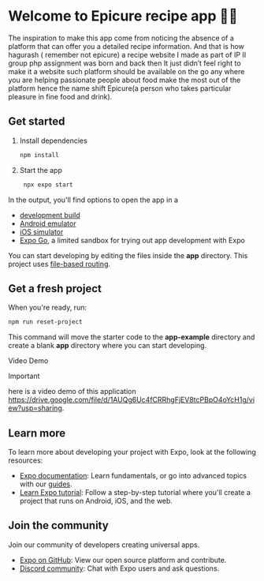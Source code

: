 # Welcome to Epicure recipe app 🍔🥤
The inspiration to make this app come from noticing the absence of a platform that can offer you a detailed recipe information. And that is how hagurash ( remember not epicure) a recipe website I made as part of IP II group php assignment was born and back then It just didn’t feel right to make it a website such platform should be available on the go any where you are helping passionate people about food make the most out of the platform hence the name shift Epicure(a person who takes particular pleasure in fine food and drink). 

## Get started

1. Install dependencies

   ```bash
   npm install
   ```

2. Start the app

   ```bash
    npx expo start
   ```

In the output, you'll find options to open the app in a

- [development build](https://docs.expo.dev/develop/development-builds/introduction/)
- [Android emulator](https://docs.expo.dev/workflow/android-studio-emulator/)
- [iOS simulator](https://docs.expo.dev/workflow/ios-simulator/)
- [Expo Go](https://expo.dev/go), a limited sandbox for trying out app development with Expo

You can start developing by editing the files inside the **app** directory. This project uses [file-based routing](https://docs.expo.dev/router/introduction).

## Get a fresh project

When you're ready, run:

```bash
npm run reset-project
```

This command will move the starter code to the **app-example** directory and create a blank **app** directory where you can start developing.

Video Demo
>[!IMPORTANT]
>here is a video demo of this application https://drive.google.com/file/d/1AUQg6Uc4fCRRhgFjEV8tcPBpO4oYcH1g/view?usp=sharing.

## Learn more

To learn more about developing your project with Expo, look at the following resources:

- [Expo documentation](https://docs.expo.dev/): Learn fundamentals, or go into advanced topics with our [guides](https://docs.expo.dev/guides).
- [Learn Expo tutorial](https://docs.expo.dev/tutorial/introduction/): Follow a step-by-step tutorial where you'll create a project that runs on Android, iOS, and the web.

## Join the community

Join our community of developers creating universal apps.

- [Expo on GitHub](https://github.com/expo/expo): View our open source platform and contribute.
- [Discord community](https://chat.expo.dev): Chat with Expo users and ask questions.
